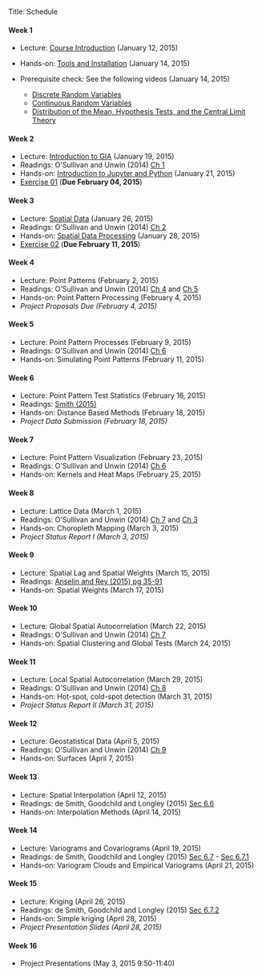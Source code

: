 Title: Schedule


#### Week 1 

* Lecture: [Course Introduction]({filename}00_syllabus.md) (January 12, 2015)
* Hands-on: [Tools and Installation](|filename|tools.md) (January 14, 2015)
* Prerequisite check: See the following videos (January 14, 2015)

	* [Discrete Random Variables][DRV]
	* [Continuous Random Variables][CRV]
	* [Distribution of the Mean, Hypothesis Tests, and the Central Limit Theory][CLT]

[DRV]: https://www.youtube.com/watch?v=nW3_UWeSCrs&feature=youtu.be
[CRV]: http://youtu.be/fT-z6HGrGzE     
[CLT]: http://youtu.be/OaD_bN3eg8o

#### Week 2

* Lecture: [Introduction to GIA]({filename}/pdfs/01_giaIntro.pdf) (January 19, 2015)
* Readings: O'Sullivan and Unwin (2014) [Ch 1][ou1] 
* Hands-on: [Introduction to Jupyter and Python](http://nbviewer.ipython.org/github/sjsrey/giasp16/blob/lectures/content/pages/notebooks/00_notebook_intro.ipynb) (January 21, 2015)
* [Exercise 01]({filename}/exercises/e01.md) (**Due February 04, 2015**)

#### Week 3

* Lecture: [Spatial Data]({filename}/pdfs/02_data.pdf)   (January 26, 2015)
* Readings:  O'Sullivan and Unwin (2014) [Ch 2][ou2]
* Hands-on: [Spatial Data Processing](http://nbviewer.ipython.org/github/sjsrey/giasp16/blob/lectures/content/pages/notebooks/01_spatial_data_processing.ipynb) (January 28, 2015)
* [Exercise 02]({filename}/exercises/e02.md) (**Due February 11, 2015**)


#### Week 4

* Lecture: Point Patterns (February  2, 2015)
* Readings:  O'Sullivan and Unwin (2014) [Ch 4][ou4]  and [Ch 5][ou5]
* Hands-on: Point Pattern Processing (February 4, 2015)
* *Project Proposals Due (February 4, 2015)*

#### Week 5

* Lecture: Point Pattern Processes (February  9, 2015)
* Readings:  O'Sullivan and Unwin (2014) [Ch 6][ou6] 
* Hands-on: Simulating Point Patterns (February 11, 2015)


#### Week 6

* Lecture: Point Pattern Test Statistics (February  16, 2015)
* Readings: [Smith (2015)][smith_k]
* Hands-on: Distance Based Methods (February 18, 2015)
* *Project Data Submission (February 18, 2015)*

#### Week 7

* Lecture: Point Pattern Visualization (February  23, 2015)
* Readings:  O'Sullivan and Unwin (2014) [Ch 6][ou6] 
* Hands-on: Kernels and Heat Maps (February 25, 2015)

#### Week 8

* Lecture: Lattice Data (March 1, 2015)
* Readings:  O'Sullivan and Unwin (2014) [Ch 7][ou7] and [Ch 3][ou3]
* Hands-on: Choropleth Mapping (March 3, 2015)
* *Project Status Report I (March 3, 2015)*

#### Week 9

* Lecture: Spatial Lag and Spatial Weights  (March 15, 2015)
* Readings: [Anselin and Rey (2015) pg 35-91][msep]
* Hands-on:  Spatial Weights (March 17, 2015)

#### Week 10 

* Lecture: Global Spatial Autocorrelation   (March 22, 2015)
* Readings:  O'Sullivan and Unwin (2014) [Ch 7][ou7]
* Hands-on:  Spatial Clustering and Global Tests (March 24, 2015)

#### Week 11 

* Lecture: Local  Spatial Autocorrelation   (March 29, 2015)
* Readings:  O'Sullivan and Unwin (2014) [Ch 8][ou8]
* Hands-on:  Hot-spot, cold-spot detection  (March 31, 2015)
* *Project Status Report II (March 31, 2015)*

#### Week 12 

* Lecture: Geostatistical Data   (April 5, 2015)
* Readings:  O'Sullivan and Unwin (2014) [Ch 9][ou9]
* Hands-on:  Surfaces  (April 7, 2015)

#### Week 13

* Lecture: Spatial Interpolation   (April 12, 2015)
* Readings: de Smith, Goodchild and Longley (2015) [Sec 6.6][desmith6.6]
* Hands-on:  Interpolation Methods  (April 14, 2015)

#### Week 14

* Lecture: Variograms and Covariograms (April 19, 2015)
* Readings: de Smith, Goodchild and Longley (2015) [Sec 6.7][desmith6.7] - [Sec 6.7.1][desmith6.7.1]
* Hands-on: Variogram Clouds and Empirical Variograms (April 21, 2015)

#### Week 15

* Lecture: Kriging (April 26, 2015)
* Readings: de Smith, Goodchild and Longley (2015) [Sec 6.7.2][desmith6.7.2]
* Hands-on: Simple kriging (April 28, 2015)
* *Project Presentation Slides (April 28, 2015)*

#### Week 16

* Project Presentations (May 3, 2015 9:50-11:40)



[desmith6.6]: http://www.spatialanalysisonline.com/HTML/deterministic_interpolation_me.htm
[desmith6.7]: http://www.spatialanalysisonline.com/HTML/geostatistical_interpolation_m.htm
[desmith6.7.1]: http://www.spatialanalysisonline.com/HTML/core_concepts.htm
[desmith6.7.2]: http://www.spatialanalysisonline.com/HTML/kriging_interpolation.htm
[ou1]: http://site.ebrary.com.ezproxy1.lib.asu.edu/lib/asulib/reader.action?docID=10905778&ppg=25
[ou2]: http://site.ebrary.com.ezproxy1.lib.asu.edu/lib/asulib/reader.action?docID=10905778&ppg=57
[ou3]: http://site.ebrary.com.ezproxy1.lib.asu.edu/lib/asulib/reader.action?docID=10905778&ppg=79
[ou4]: http://site.ebrary.com.ezproxy1.lib.asu.edu/lib/asulib/reader.action?docID=10905778&ppg=117
[ou5]: http://site.ebrary.com.ezproxy1.lib.asu.edu/lib/asulib/reader.action?docID=10905778&ppg=145
[ou6]: http://site.ebrary.com.ezproxy1.lib.asu.edu/lib/asulib/reader.action?docID=10905778&ppg=181
[ou7]: http://site.ebrary.com.ezproxy1.lib.asu.edu/lib/asulib/reader.action?docID=10905778&ppg=211
[ou8]: http://site.ebrary.com.ezproxy1.lib.asu.edu/lib/asulib/reader.action?docID=10905778&ppg=239
[ou9]: http://site.ebrary.com.ezproxy1.lib.asu.edu/lib/asulib/reader.action?docID=10905778&ppg=263
[msep]: http://www.amazon.com/Modern-Spatial-Econometrics-Practice-GeoDaSpace/dp/0986342106/ref=cm_cr_pr_product_top?ie=UTF8
[smith_k]: http://www.seas.upenn.edu/%7Eese502/NOTEBOOK/Part_I/4_K_Functions.pdf
